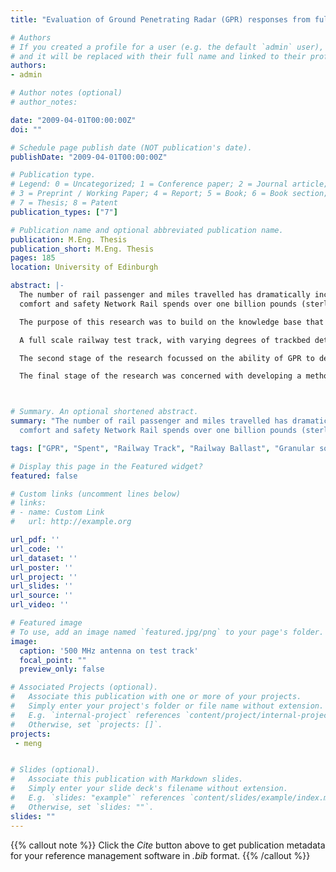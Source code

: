 ```yaml
---
title: "Evaluation of Ground Penetrating Radar (GPR) responses from full-scale model railway track under variable conditions"

# Authors
# If you created a profile for a user (e.g. the default `admin` user), write the username (folder name) here 
# and it will be replaced with their full name and linked to their profile.
authors:
- admin

# Author notes (optional)
# author_notes:

date: "2009-04-01T00:00:00Z"
doi: ""

# Schedule page publish date (NOT publication's date).
publishDate: "2009-04-01T00:00:00Z"

# Publication type.
# Legend: 0 = Uncategorized; 1 = Conference paper; 2 = Journal article;
# 3 = Preprint / Working Paper; 4 = Report; 5 = Book; 6 = Book section;
# 7 = Thesis; 8 = Patent
publication_types: ["7"]

# Publication name and optional abbreviated publication name.
publication: M.Eng. Thesis
publication_short: M.Eng. Thesis
pages: 185
location: University of Edinburgh

abstract: |-
  The number of rail passenger and miles travelled has dramatically increased over the past 15 years. Network Rail is the operator of the UK infrastructure network and is responsible for managing over 32,000 km of track. In order to maintain the required standards of 
  comfort and safety Network Rail spends over one billion pounds (sterling) each year on maintenance alone. Traditional methods of determining when maintenance was required were time consuming and expensive, which lead to the use of non-destructive testing (NDT), particularly GPR, as a method of monitoring track conditions.  

  The purpose of this research was to build on the knowledge base that already exists in terms of the use of GPR on railways and to add new methods and techniques to this. 

  A full scale railway test track, with varying degrees of trackbed deterioration, was constructed at the University of Edinburgh some years ago and has been the source for much research over the years. The initial research focussed on the determination of the in-situ ballast. The physical properties of the ballast, their effect on the GPR and the recorder response were discussed. 

  The second stage of the research focussed on the ability of GPR to detect small objects or voids within the railway substructure. A tank was buried within in the substructure and the response of the GPR was analysed for varying conditions of the tank, ranging from an empty tank to a full tank. The ability of a range of antennas of different frequencies to detect the targets was analysed. 

  The final stage of the research was concerned with developing a method that could measure the amount of scatter experienced by EM waves as they propagated through ballast of varying conditions. Finally, particles size distribution analyses of the track took place to accurately confirm the track condition. 



# Summary. An optional shortened abstract.
summary: "The number of rail passenger and miles travelled has dramatically increased over the past 15 years. Network Rail is the operator of the UK infrastructure network and is responsible for managing over 32,000 km of track. In order to maintain the required standards of 
  comfort and safety Network Rail spends over one billion pounds (sterling) each year on maintenance alone. Traditional methods of determining when maintenance was required were time consuming and expensive, which lead to the use of non-destructive testing (NDT), particularly GPR, as a method of monitoring track conditions. "

tags: ["GPR", "Spent", "Railway Track", "Railway Ballast", "Granular solid", "Fines"]

# Display this page in the Featured widget?
featured: false

# Custom links (uncomment lines below)
# links:
# - name: Custom Link
#   url: http://example.org

url_pdf: ''
url_code: ''
url_dataset: ''
url_poster: ''
url_project: ''
url_slides: ''
url_source: ''
url_video: ''

# Featured image
# To use, add an image named `featured.jpg/png` to your page's folder. 
image:
  caption: '500 MHz antenna on test track'
  focal_point: ""
  preview_only: false

# Associated Projects (optional).
#   Associate this publication with one or more of your projects.
#   Simply enter your project's folder or file name without extension.
#   E.g. `internal-project` references `content/project/internal-project/index.md`.
#   Otherwise, set `projects: []`.
projects: 
 - meng


# Slides (optional).
#   Associate this publication with Markdown slides.
#   Simply enter your slide deck's filename without extension.
#   E.g. `slides: "example"` references `content/slides/example/index.md`.
#   Otherwise, set `slides: ""`.
slides: ""
---
```


{{% callout note %}}
Click the *Cite* button above to get publication metadata for your reference management software in *.bib* format.
{{% /callout %}}
